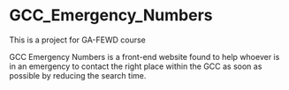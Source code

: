 # GCC_Emergency_Numbers


This is a project for GA-FEWD course 

GCC Emergency Numbers is a front-end website found to help whoever is in an emergency to contact the right place within the GCC as soon as possible by reducing the search time.
